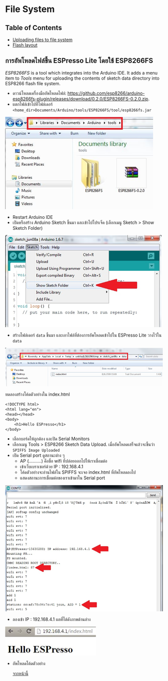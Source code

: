 # File  System

## Table of Contents
  * [Uploading files to file system](#uploading-files-to-file-system)
  * [Flash layout](#flash-layout)


## การอัพโหลดไฟล์ขึ้น ESPresso Lite โดยใช้ ESP8266FS

*ESP8266FS* is a tool which integrates into the Arduino IDE. It adds a menu item to *Tools* menu for uploading the contents of sketch data directory into ESP8266 flash file system.

- ดาวน์โหลดเครื่องมืออัพโหลดไฟล์: https://github.com/esp8266/arduino-esp8266fs-plugin/releases/download/0.2.0/ESP8266FS-0.2.0.zip.
- แตกไฟล์เข้าไปที่โฟล์เดอร์ `<home_dir>Documents/Arduino/tools/ESP8266FS/tool/esp8266fs.jar`

![esp8266-fs-tools](images/esp8266-fs-tools.JPG)

- Restart Arduino IDE
- เปิดหรือสร้าง Arduino Sketch ขึ้นมา และเข้าไปโปรเจ็ค (เลือกเมนู Sketch > Show Sketch Folder) 

![show-sketch-folder](images/show-sketch.jpg)

- สร้างโฟล์เดอร์ `data` ขึ้นมา และเอาไฟล์ที่ต้องการอัพโหลดเข้าไปใน ESPresso Lite วางไว้ใน `data`

![](images/data.jpg)

ทดลองสร้างโค้ดตัวอย่างใน index.html

    <!DOCTYPE html>
    <html lang="en">
    <head></head>
    <body>
        <h1>Hello ESPresso</h1>
    </body>

- เลือกบอร์ดให้ถูกต้อง และปิด Serial Monitors
- เลือกเมนู Tools > ESP8266 Sketch Data Upload. เมื่ออัพโหลดเสร็จแล้วจะขึ้นว่า  `SPIFFS Image Uploaded` 
- เปิด Serial port ดูสถานะต่าง ๆ 
  - AP (..........) คือชื่อ wifi ที่ปล่อยออกไปให้เราเชื่อมต่อ
  - เข้าเว็บเบราเซอร์ด้วย IP : 192.168.4.1
  - โค้ดตัวอย่างจะอ่านไฟล์ใน SPIFFS จะเจอ index.html ที่อัพโหลดลงไป
  - แสดงสถานะการเชื่อมต่อของเราเข้ามาใน Serial port

![](images/serialdebug.jpg)

- ลองเข้า IP : 192.168.4.1 ผลที่ได้ดังภาพด้านล่าง

![](web-hello.JPG)
 
- อัพโหลดโค้ดตัวอย่าง
  
  [จากหน้านี้](webserver_serve_static_files.md)